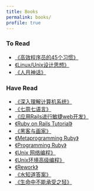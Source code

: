 ```yaml
---
title: Books
permalink: books/
profile: true
---
```


### To Read

- [《高效程序员的45个习惯》](http://book.douban.com/subject/4164024/)
- [《Linux/Unix设计思想》](http://book.douban.com/subject/7564417)
- [《人月神话》](http://book.douban.com/subject/1102259/)


### Have Read

<ul>                                                                                                                         
<li><a
href="http://book.douban.com/subject/1230413/">《深入理解计算机系统》</a></li>
<li><a
href="http://book.douban.com/subject/10555435/">《七周七语言》</a></li>
<li><a
href="http://book.douban.com/subject/1839273/">《应用Rails进行敏捷web开发》</a></li>
<li><a href="ttp://book.douban.com/subject/5263109/">《Ruby on Rails
Tutorial》</a></li>
<li><a href="http://book.douban.com/subject/6021440/">《黑客与画家》</a></li>
<li><a href="http://book.douban.com/subject/7056800/">《Metaprogramming
Ruby》</a></li>
<li><a href="http://book.douban.com/subject/2032343/">《Programming
Ruby》</a></li>
<li><a href="http://book.douban.com/subject/1500149/">《Unix
网络编程》</a></li>
<li><a
href="http://book.douban.com/subject/1788421/">《Unix环境高级编程》</a></li>
<li><a href="http://book.douban.com/subject/3889178/">《Rework》</a></li>
<li><a href="http://book.douban.com/subject/1030054/">《水知道答案》</a></li>
<li><a
href="http://book.douban.com/subject/1433377/">《生命中不能承受之轻》</a></li>
</ul>


